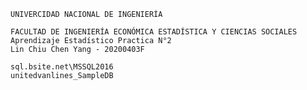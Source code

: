 
    UNIVERCIDAD NACIONAL DE INGENIERÍA
    
    FACULTAD DE INGENIERÍA ECONÓMICA ESTADÍSTICA Y CIENCIAS SOCIALES    
    Aprendizaje Estadístico Practica N°2 
    Lin Chiu Chen Yang - 20200403F


```
sql.bsite.net\MSSQL2016
unitedvanlines_SampleDB
```
